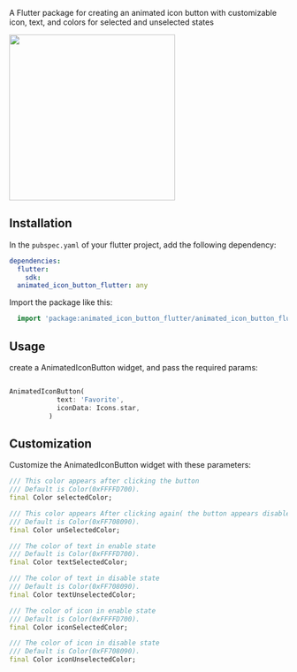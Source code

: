 A Flutter package for creating an animated icon button with customizable icon, text, and colors for selected and unselected states


<image src="https://private-user-images.githubusercontent.com/52149746/332402435-4cfea0ea-dc46-473b-8ec0-fe2f4241dd43.gif" width=300>

## Installation

In the `pubspec.yaml` of your flutter project, add the following dependency:

```yaml
dependencies:
  flutter:
    sdk:
  animated_icon_button_flutter: any
```

Import the package like this:

```dart
  import 'package:animated_icon_button_flutter/animated_icon_button_flutter.dart';
```

## Usage

create a AnimatedIconButton widget, and pass the required params:

```dart

AnimatedIconButton(
            text: 'Favorite',
            iconData: Icons.star,
          )
```

## Customization
Customize the AnimatedIconButton widget with these parameters:

```dart
/// This color appears after clicking the button
/// Default is Color(0xFFFFD700).
final Color selectedColor;

/// This color appears After clicking again( the button appears disabled)
/// Default is Color(0xFF708090).
final Color unSelectedColor;

/// The color of text in enable state
/// Default is Color(0xFFFFD700).
final Color textSelectedColor;

/// The color of text in disable state
/// Default is Color(0xFF708090).
final Color textUnselectedColor;

/// The color of icon in enable state
/// Default is Color(0xFFFFD700).
final Color iconSelectedColor;

/// The color of icon in disable state
/// Default is Color(0xFF708090).
final Color iconUnselectedColor;

```